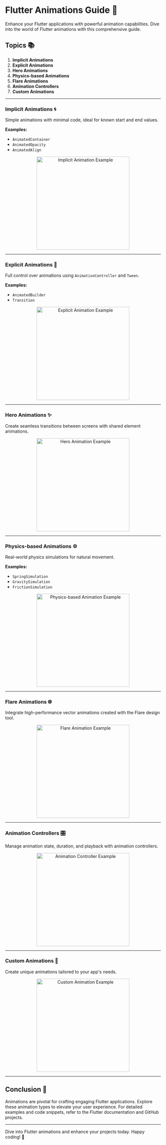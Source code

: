 # Flutter Animations Guide 🌟

Enhance your Flutter applications with powerful animation capabilities. Dive into the world of Flutter animations with this comprehensive guide.

## Topics 📚

1. **Implicit Animations**
2. **Explicit Animations**
3. **Hero Animations**
4. **Physics-based Animations**
5. **Flare Animations**
6. **Animation Controllers**
7. **Custom Animations**

---

### Implicit Animations 🌀

Simple animations with minimal code, ideal for known start and end values.

**Examples:**
- `AnimatedContainer`
- `AnimatedOpacity`
- `AnimatedAlign`

<p align="center">
  <img src="https://flutter.dev/images/catalog-widget-placeholder.png" alt="Implicit Animation Example" width="300">
</p>

---

### Explicit Animations 🎨

Full control over animations using `AnimationController` and `Tween`.

**Examples:**
- `AnimatedBuilder`
- `Transition`

<p align="center">
  <img src="https://flutter.dev/images/catalog-widget-placeholder.png" alt="Explicit Animation Example" width="300">
</p>

---

### Hero Animations ✨

Create seamless transitions between screens with shared element animations.

<p align="center">
  <img src="https://flutter.dev/images/catalog-widget-placeholder.png" alt="Hero Animation Example" width="300">
</p>

---

### Physics-based Animations ⚙️

Real-world physics simulations for natural movement.

**Examples:**
- `SpringSimulation`
- `GravitySimulation`
- `FrictionSimulation`

<p align="center">
  <img src="https://flutter.dev/images/catalog-widget-placeholder.png" alt="Physics-based Animation Example" width="300">
</p>

---

### Flare Animations 🌐

Integrate high-performance vector animations created with the Flare design tool.

<p align="center">
  <img src="https://flutter.dev/images/catalog-widget-placeholder.png" alt="Flare Animation Example" width="300">
</p>

---

### Animation Controllers 🎛️

Manage animation state, duration, and playback with animation controllers.

<p align="center">
  <img src="https://flutter.dev/images/catalog-widget-placeholder.png" alt="Animation Controller Example" width="300">
</p>

---

### Custom Animations 🎢

Create unique animations tailored to your app's needs.

<p align="center">
  <img src="https://flutter.dev/images/catalog-widget-placeholder.png" alt="Custom Animation Example" width="300">
</p>

---

## Conclusion 📌

Animations are pivotal for crafting engaging Flutter applications. Explore these animation types to elevate your user experience. For detailed examples and code snippets, refer to the Flutter documentation and GitHub projects.

---

Dive into Flutter animations and enhance your projects today. Happy coding! 🚀
